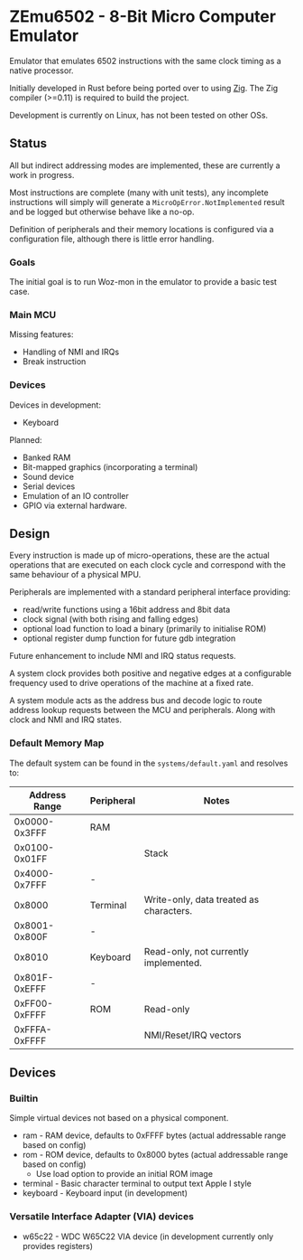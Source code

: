 # ZEmu6502 - 8-Bit Micro Computer Emulator

Emulator that emulates 6502 instructions with the same clock timing as a native processor.

Initially developed in Rust before being ported over to using [Zig](https://ziglang.org/).
The Zig compiler (>=0.11) is required to build the project.

Development is currently on Linux, has not been tested on other OSs.

## Status

All but indirect addressing modes are implemented, these are currently a work in progress.

Most instructions are complete (many with unit tests), any incomplete instructions will
simply will generate a `MicroOpError.NotImplemented` result and be logged but otherwise
behave like a no-op.

Definition of peripherals and their memory locations is configured via a configuration file, 
although there is little error handling.

### Goals

The initial goal is to run Woz-mon in the emulator to provide a basic test case. 

### Main MCU

Missing features:

* Handling of NMI and IRQs
* Break instruction

### Devices

Devices in development:

* Keyboard

Planned:

* Banked RAM
* Bit-mapped graphics (incorporating a terminal)
* Sound device
* Serial devices
* Emulation of an IO controller
* GPIO via external hardware.

## Design

Every instruction is made up of micro-operations, these are the actual operations 
that are executed on each clock cycle and correspond with the same behaviour of a
physical MPU.

Peripherals are implemented with a standard peripheral interface providing:

* read/write functions using a 16bit address and 8bit data
* clock signal (with both rising and falling edges)
* optional load function to load a binary (primarily to initialise ROM)
* optional register dump function for future gdb integration

Future enhancement to include NMI and IRQ status requests.

A system clock provides both positive and negative edges at a configurable frequency
used to drive operations of the machine at a fixed rate. 

A system module acts as the address bus and decode logic to route address lookup 
requests between the MCU and peripherals. Along with clock and NMI and IRQ states.

### Default Memory Map

The default system can be found in the `systems/default.yaml` and resolves to:

| Address Range | Peripheral | Notes                                   |
|---------------|------------|-----------------------------------------|
| 0x0000-0x3FFF | RAM        |                                         |
| 0x0100-0x01FF |            | Stack                                   |
| 0x4000-0x7FFF | -          |                                         |
| 0x8000        | Terminal   | Write-only, data treated as characters. |
| 0x8001-0x800F | -          |                                         |
| 0x8010        | Keyboard   | Read-only, not currently implemented.   |
| 0x801F-0xEFFF | -          |                                         |
| 0xFF00-0xFFFF | ROM        | Read-only                               |
| 0xFFFA-0xFFFF |            | NMI/Reset/IRQ vectors                   |

## Devices

### Builtin

Simple virtual devices not based on a physical component.

* ram - RAM device, defaults to 0xFFFF bytes (actual addressable range based on config)
* rom - ROM device, defaults to 0x8000 bytes (actual addressable range based on config)
  * Use load option to provide an initial ROM image
* terminal - Basic character terminal to output text Apple I style
* keyboard - Keyboard input (in development)

### Versatile Interface Adapter (VIA) devices

* w65c22 - WDC W65C22 VIA device (in development currently only provides registers)
 